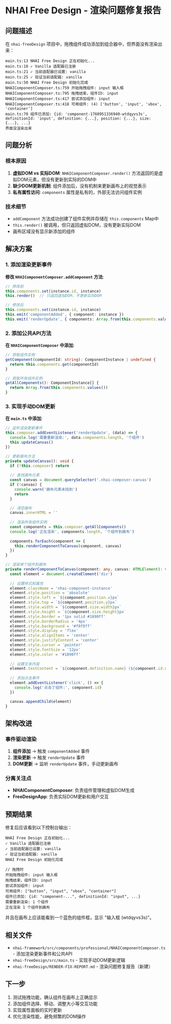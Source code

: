 # NHAI Free Design - 渲染问题修复报告

## 问题描述

在 `nhai-freeDesign` 项目中，拖拽组件成功添加到组合器中，但界面没有渲染出来：

```
main.ts:13 NHAI Free Design 正在初始化...
main.ts:18 ✓ Vanilla 适配器已注册
main.ts:21 ✓ 当前适配器已设置: vanilla
main.ts:25 ✓ 验证当前适配器: vanilla
main.ts:50 NHAI Free Design 初始化完成
NHAIComponentComposer.ts:759 开始拖拽组件: input 输入框
NHAIComponentComposer.ts:795 拖拽结束，组件ID: input
NHAIComponentComposer.ts:417 尝试添加组件: input
NHAIComponentComposer.ts:418 可用组件: (4) ['button', 'input', 'vbox', 'container']
main.ts:70 组件已添加: {id: 'component-1760951336940-wtdqyvs3s', definitionId: 'input', definition: {...}, position: {...}, size: {...}, ...}
界面没渲染出来
```

## 问题分析

### 根本原因

1. **虚拟DOM vs 实际DOM**: `NHAIComponentComposer.render()` 方法返回的是虚拟DOM元素，但没有更新到实际的DOM中
2. **缺少DOM更新机制**: 组件添加后，没有机制来更新画布上的视觉表示
3. **私有属性访问**: `components` 属性是私有的，外部无法访问组件实例

### 技术细节

- `addComponent` 方法成功创建了组件实例并存储在 `this.components` Map中
- `this.render()` 被调用，但只返回虚拟DOM，没有更新实际DOM
- 画布区域没有显示新添加的组件

## 解决方案

### 1. 添加渲染更新事件

**修改 `NHAIComponentComposer.addComponent` 方法**:
```typescript
// 修改前
this.components.set(instance.id, instance)
this.render()  // 只返回虚拟DOM，不更新实际DOM

// 修改后
this.components.set(instance.id, instance)
this.emit('componentAdded', { component: instance })
this.emit('renderUpdate', { components: Array.from(this.components.values()) })  // 新增
```

### 2. 添加公共API方法

**在 `NHAIComponentComposer` 中添加**:
```typescript
// 获取组件实例
getComponent(componentId: string): ComponentInstance | undefined {
  return this.components.get(componentId)
}

// 获取所有组件实例
getAllComponents(): ComponentInstance[] {
  return Array.from(this.components.values())
}
```

### 3. 实现手动DOM更新

**在 `main.ts` 中添加**:
```typescript
// 监听渲染更新事件
this.composer.addEventListener('renderUpdate', (data) => {
  console.log('需要重新渲染:', data.components.length, '个组件')
  this.updateCanvas()
})

// 更新画布方法
private updateCanvas(): void {
  if (!this.composer) return
  
  // 查找画布元素
  const canvas = document.querySelector('.nhai-composer-canvas')
  if (!canvas) {
    console.warn('画布元素未找到')
    return
  }

  // 清空画布
  canvas.innerHTML = ''
  
  // 渲染所有组件实例
  const components = this.composer.getAllComponents()
  console.log('正在渲染', components.length, '个组件到画布')
  
  components.forEach(component => {
    this.renderComponentToCanvas(component, canvas)
  })
}

// 渲染单个组件到画布
private renderComponentToCanvas(component: any, canvas: HTMLElement): void {
  const element = document.createElement('div')
  
  // 设置样式和属性
  element.className = 'nhai-component-instance'
  element.style.position = 'absolute'
  element.style.left = `${component.position.x}px`
  element.style.top = `${component.position.y}px`
  element.style.width = `${component.size.width}px`
  element.style.height = `${component.size.height}px`
  element.style.border = '1px solid #1890ff'
  element.style.borderRadius = '4px'
  element.style.background = '#f0f8ff'
  element.style.display = 'flex'
  element.style.alignItems = 'center'
  element.style.justifyContent = 'center'
  element.style.cursor = 'pointer'
  element.style.fontSize = '12px'
  element.style.color = '#1890ff'
  
  // 设置文本内容
  element.textContent = `${component.definition.name} (${component.id.slice(-6)})`
  
  // 添加点击事件
  element.addEventListener('click', () => {
    console.log('点击了组件:', component.id)
  })

  canvas.appendChild(element)
}
```

## 架构改进

### 事件驱动渲染

1. **组件添加** → 触发 `componentAdded` 事件
2. **渲染更新** → 触发 `renderUpdate` 事件
3. **DOM更新** → 监听 `renderUpdate` 事件，手动更新画布

### 分离关注点

- **NHAIComponentComposer**: 负责组件管理和虚拟DOM生成
- **FreeDesignApp**: 负责实际DOM更新和用户交互

## 预期结果

修复后应该看到以下控制台输出：

```
NHAI Free Design 正在初始化...
✓ Vanilla 适配器已注册
✓ 当前适配器已设置: vanilla
✓ 验证当前适配器: vanilla
NHAI Free Design 初始化完成

// 拖拽时
开始拖拽组件: input 输入框
拖拽结束，组件ID: input
尝试添加组件: input
可用组件: ["button", "input", "vbox", "container"]
组件已添加: {id: "component-...", definitionId: "input", ...}
需要重新渲染: 1 个组件
正在渲染 1 个组件到画布
```

并且在画布上应该能看到一个蓝色的组件框，显示 "输入框 (wtdqyvs3s)"。

## 相关文件

- `nhai-framework/src/components/professional/NHAIComponentComposer.ts` - 添加渲染更新事件和公共API
- `nhai-freeDesign/src/main.ts` - 实现手动DOM更新逻辑
- `nhai-freeDesign/RENDER-FIX-REPORT.md` - 渲染问题修复报告（新建）

## 下一步

1. 测试拖拽功能，确认组件在画布上正确显示
2. 添加组件选择、移动、调整大小等交互功能
3. 实现属性面板的实时更新
4. 优化渲染性能，避免频繁的DOM操作
